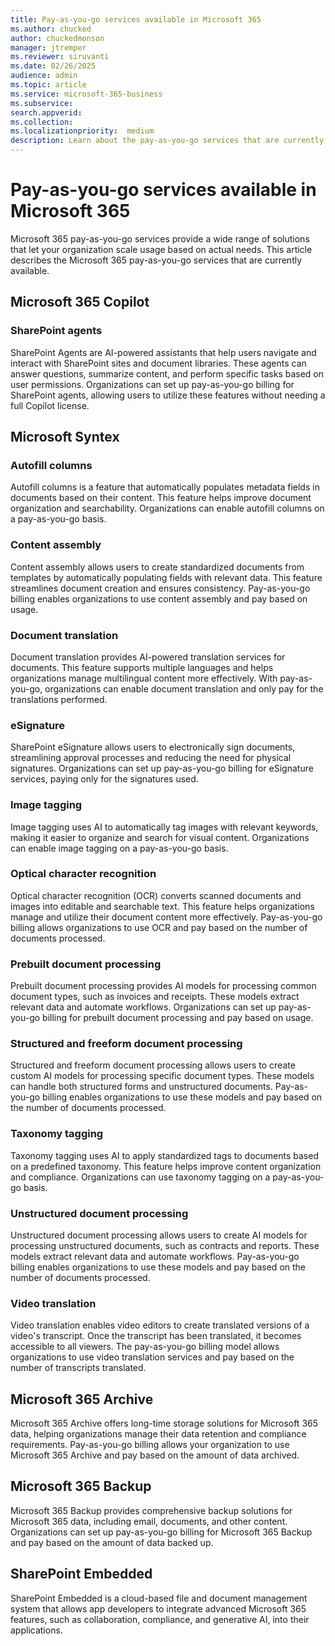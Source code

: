```yaml
---
title: Pay-as-you-go services available in Microsoft 365
ms.author: chucked
author: chuckedmonson
manager: jtremper
ms.reviewer: siruvanti
ms.date: 02/26/2025
audience: admin
ms.topic: article
ms.service: microsoft-365-business
ms.subservice:
search.appverid: 
ms.collection: 
ms.localizationpriority:  medium
description: Learn about the pay-as-you-go services that are currently available in Microsoft 365.
---
```


# Pay-as-you-go services available in Microsoft 365

Microsoft 365 pay-as-you-go services provide a wide range of solutions that let your organization scale usage based on actual needs. This article describes the Microsoft 365 pay-as-you-go services that are currently available.

## Microsoft 365 Copilot
<!---
### Copilot

Microsoft 365 Copilot is an AI-powered assistant that integrates seamlessly with Microsoft 365 applications like Word, Excel, PowerPoint, Outlook, and Teams. Copilot helps users by providing intelligent suggestions, automating repetitive tasks, and enhancing productivity. With pay-as-you-go, organizations can enable Copilot for their users and only pay for the actual usage.
--->
### SharePoint agents

SharePoint Agents are AI-powered assistants that help users navigate and interact with SharePoint sites and document libraries. These agents can answer questions, summarize content, and perform specific tasks based on user permissions. Organizations can set up pay-as-you-go billing for SharePoint agents, allowing users to utilize these features without needing a full Copilot license.

<!---
### Agents in Microsoft 365 Copilot Chat

Agents in Microsoft 365 Copilot Chat provide a conversational interface for users to interact with their work data. These agents can answer questions, perform actions, and provide insights based on the data available in the organization's Microsoft Graph and third-party data sources. Pay-as-you-go billing allows organizations to enable these agents and pay based on the number of messages used.

### Copilot Actions

Copilot Actions are predefined tasks that Copilot can perform on behalf of the user. These actions can include sending emails, updating records, creating support tickets, and more. With pay-as-you-go, organizations can enable Copilot Actions and only pay for the actions performed.
--->
## Microsoft Syntex
<!---
Microsoft Syntex uses AI to automate content processing and management. Syntex can classify documents, extract metadata, and apply labels to improve content organization and compliance. Organizations can set up pay-as-you-go billing for Syntex services, allowing them to pay based on actual usage.
--->

### Autofill columns

Autofill columns is a feature that automatically populates metadata fields in documents based on their content. This feature helps improve document organization and searchability. Organizations can enable autofill columns on a pay-as-you-go basis.

### Content assembly

Content assembly allows users to create standardized documents from templates by automatically populating fields with relevant data. This feature streamlines document creation and ensures consistency. Pay-as-you-go billing enables organizations to use content assembly and pay based on usage.

### Document translation

Document translation provides AI-powered translation services for documents. This feature supports multiple languages and helps organizations manage multilingual content more effectively. With pay-as-you-go, organizations can enable document translation and only pay for the translations performed.

### eSignature

SharePoint eSignature allows users to electronically sign documents, streamlining approval processes and reducing the need for physical signatures. Organizations can set up pay-as-you-go billing for eSignature services, paying only for the signatures used.

### Image tagging

Image tagging uses AI to automatically tag images with relevant keywords, making it easier to organize and search for visual content. Organizations can enable image tagging on a pay-as-you-go basis.

### Optical character recognition

Optical character recognition (OCR) converts scanned documents and images into editable and searchable text. This feature helps organizations manage and utilize their document content more effectively. Pay-as-you-go billing allows organizations to use OCR and pay based on the number of documents processed.

### Prebuilt document processing

Prebuilt document processing provides AI models for processing common document types, such as invoices and receipts. These models extract relevant data and automate workflows. Organizations can set up pay-as-you-go billing for prebuilt document processing and pay based on usage.

### Structured and freeform document processing

Structured and freeform document processing allows users to create custom AI models for processing specific document types. These models can handle both structured forms and unstructured documents. Pay-as-you-go billing enables organizations to use these models and pay based on the number of documents processed.

### Taxonomy tagging

Taxonomy tagging uses AI to apply standardized tags to documents based on a predefined taxonomy. This feature helps improve content organization and compliance. Organizations can use taxonomy tagging on a pay-as-you-go basis.

### Unstructured document processing

Unstructured document processing allows users to create AI models for processing unstructured documents, such as contracts and reports. These models extract relevant data and automate workflows. Pay-as-you-go billing enables organizations to use these models and pay based on the number of documents processed.

### Video translation

Video translation enables video editors to create translated versions of a video's transcript. Once the transcript has been translated, it becomes accessible to all viewers. The pay-as-you-go billing model allows organizations to use video translation services and pay based on the number of transcripts translated.

## Microsoft 365 Archive

Microsoft 365 Archive offers long-time storage solutions for Microsoft 365 data, helping organizations manage their data retention and compliance requirements. Pay-as-you-go billing allows your organization to use Microsoft 365 Archive and pay based on the amount of data archived.

## Microsoft 365 Backup

Microsoft 365 Backup provides comprehensive backup solutions for Microsoft 365 data, including email, documents, and other content. Organizations can set up pay-as-you-go billing for Microsoft 365 Backup and pay based on the amount of data backed up.

## SharePoint Embedded

SharePoint Embedded is a cloud-based file and document management system that allows app developers to integrate advanced Microsoft 365 features, such as collaboration, compliance, and generative AI, into their applications.